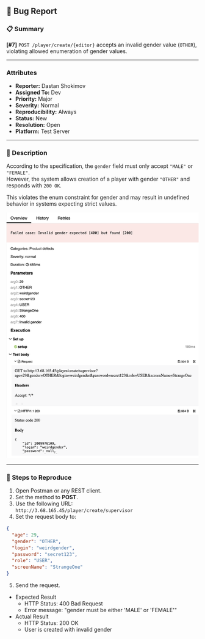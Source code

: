 ## 🐞 Bug Report

### 📋 Summary
**[#7]** `POST /player/create/{editor}` accepts an invalid gender value (`OTHER`), violating allowed enumeration of gender values.

---

### Attributes

- **Reporter:** Dastan Shokimov
- **Assigned To:** Dev
- **Priority:** Major
- **Severity:** Normal
- **Reproducibility:** Always
- **Status:** New
- **Resolution:** Open
- **Platform:** Test Server

---

### 🧪 Description
According to the specification, the `gender` field must only accept `"MALE"` or `"FEMALE"`.  
However, the system allows creation of a player with gender `"OTHER"` and responds with `200 OK`.

This violates the enum constraint for gender and may result in undefined behavior in systems expecting strict values.

![img_5.png](img_5.png)

---

### 🔁 Steps to Reproduce

1. Open Postman or any REST client.
2. Set the method to **POST**.
3. Use the following URL:  
   `http://3.68.165.45/player/create/supervisor`
4. Set the request body to:
```json
{
  "age": 29,
  "gender": "OTHER",
  "login": "weirdgender",
  "password": "secret123",
  "role": "USER",
  "screenName": "StrangeOne"
}
```
5. Send the request.
* Expected Result 
  * HTTP Status: 400 Bad Request 
  * Error message: "gender must be either 'MALE' or 'FEMALE'"
* Actual Result 
  * HTTP Status: 200 OK 
  * User is created with invalid gender